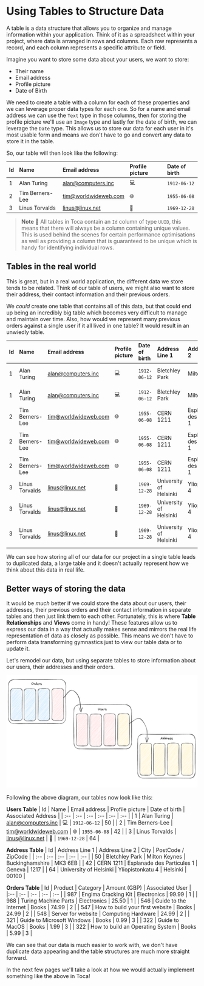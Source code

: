 # Using Tables to Structure Data

A table is a data structure that allows you to organize and manage information within your application. Think of it as a spreadsheet within your project, where data is arranged in rows and columns. Each row represents a record, and each column represents a specific attribute or field.

Imagine you want to store some data about your users, we want to store:
- Their name
- Email address
- Profile picture
- Date of Birth

We need to create a table with a column for each of these properties and we can leverage proper data types for each one.
So for a name and email address we can use the `Text` type in those columns, then for storing the profile picture we'll use an `Image` type and lastly for the date of birth, we can leverage the `Date` type. This allows us to store our data for each user in it's most usable form and means we don't have to go and convert any data to store it in the table.

So, our table will then look like the following:

| Id | Name | Email address | Profile picture | Date of birth |
|:-- | :-- | :-- | :-- | :-- |
| 1 | Alan Turing | alan@computers.inc | 💻 | `1912-06-12` |
| 2 | Tim Berners-Lee | tim@worldwideweb.com | 🌐 | `1955-06-08` |
| 3 | Linus Torvalds | linus@linux.net | 🐧 | `1969-12-28` |

> **Note** 📝
> All tables in Toca contain an `Id` column of type `UUID`, this means that there will always be a column containing unique values. This is used behind the scenes for certain performance optimisations as well as providing a column that is guaranteed to be unique which is handy for identifying individual rows.

## Tables in the real world

This is great, but in a real world application, the different data we store tends to be related. Think of our table of users, we might also want to store their address, their contact information and their previous orders.

We _could_ create one table that contains all of this data, but that could end up being an incredibly big table which becomes very difficult to manage and maintain over time. Also, how would we represent many previous orders against a single user if it all lived in one table? It would result in an unwiedly table.


| Id | Name | Email address | Profile picture | Date of birth | Address Line 1 | Address Line 2 | City | PostCode / ZipCode | Order ID | Product | Category | Amount (GBP) |
|:-- | :-- | :-- | :-- | :-- | :-- | :-- | :-- | :-- | :-- | :-- | :-- | :-- |
| 1 | Alan Turing | alan@computers.inc | 💻 | `1912-06-12` | Bletchley Park | Milton Keynes | Buckinghamshire |  MK3 6EB | 987 | Engima Cracking Kit | Electronics | 99.99 |
| 1 | Alan Turing | alan@computers.inc | 💻 | `1912-06-12` | Bletchley Park | Milton Keynes | Buckinghamshire |  MK3 6EB | 988 | Turing Machine Parts | Electronics | 25.50 |
| 2 | Tim Berners-Lee | tim@worldwideweb.com | 🌐 | `1955-06-08` | CERN 1211 | Esplanade des Particules 1 | Geneva | 1217 | 546 | Guide to the Internet | Books | 74.99 |
| 2 | Tim Berners-Lee | tim@worldwideweb.com | 🌐 | `1955-06-08` | CERN 1211 | Esplanade des Particules 1 | Geneva | 1217 | 547 | How to build your first website | Books | 24.99 |
| 2 | Tim Berners-Lee | tim@worldwideweb.com | 🌐 | `1955-06-08` | CERN 1211 | Esplanade des Particules 1 | Geneva | 1217 | 548 | Server for website | Computing Hardware | 24.99 |
| 3 | Linus Torvalds | linus@linux.net | 🐧 | `1969-12-28` | University of Helsinki | Yliopistonkatu 4 | Helsinki | 00100 | 321 | Guide to Microsoft Windows | Books | 0.99 |
| 3 | Linus Torvalds | linus@linux.net | 🐧 | `1969-12-28` | University of Helsinki | Yliopistonkatu 4 | Helsinki | 00100 | 322 | Guide to MacOS | Books | 1.99 |
| 3 | Linus Torvalds | linus@linux.net | 🐧 | `1969-12-28` | University of Helsinki | Yliopistonkatu 4 | Helsinki | 00100 | 322 | How to build an Operating System | Books | 5.99 |


We can see how storing all of our data for our project in a single table leads to duplicated data, a large table and it doesn't actually represent how we think about this data in real life.

## Better ways of storing the data

It would be _much_ better if we could store the data about our users, their addresses, their previous orders and their contact information in separate tables and then just link them to each other. Fortunately, this is where **Table Relationships** and **Views** come in handy! These features allow us to express our data in a way that actually makes sense and mirrors the real life representation of data as closely as possible. This means we don't have to perform data transforming gymnastics just to view our table data or to update it.


Let's remodel our data, but using separate tables to store information about our users, their addresses and their orders.

![Remodelled Tables to use Table Relationships](/src/assets/book/remodelled_tables.png)

Following the above diagram, our tables now look like this:

**Users Table**
| Id | Name | Email address | Profile picture | Date of birth | Associated Address |
| :-- | :-- | :-- | :-- | :-- | :-- |
| 1 | Alan Turing | alan@computers.inc | 💻 | `1912-06-12` | 50 |
| 2 | Tim Berners-Lee | tim@worldwideweb.com | 🌐 | `1955-06-08` | 42 |
| 3 | Linus Torvalds | linus@linux.net | 🐧 | `1969-12-28` | 64 |

**Address Table**
| Id | Address Line 1 | Address Line 2 | City | PostCode / ZipCode |
| :-- | :-- | :-- | :-- | :-- |
| 50 | Bletchley Park | Milton Keynes | Buckinghamshire |  MK3 6EB |
| 42 | CERN 1211 | Esplanade des Particules 1 | Geneva | 1217 |
| 64 | University of Helsinki | Yliopistonkatu 4 | Helsinki | 00100 |

**Orders Table**
| Id |  Product | Category | Amount (GBP) | Associated User |
|:-- | :-- | :-- | :-- | :-- |
| 987 | Engima Cracking Kit | Electronics | 99.99 | 1 |
| 988 | Turing Machine Parts | Electronics | 25.50 | 1 |
| 546 | Guide to the Internet | Books | 74.99 | 2 |
| 547 | How to build your first website | Books | 24.99 | 2 |
| 548 | Server for website | Computing Hardware | 24.99 | 2 |
| 321 | Guide to Microsoft Windows | Books | 0.99 | 3 |
| 322 | Guide to MacOS | Books | 1.99 | 3 |
| 322 | How to build an Operating System | Books | 5.99 | 3 |



We can see that our data is much easier to work with, we don't have duplicate data appearing and the table structures are much more straight forward.

In the next few pages we'll take a look at how we would actually implement something like the above in Toca!
